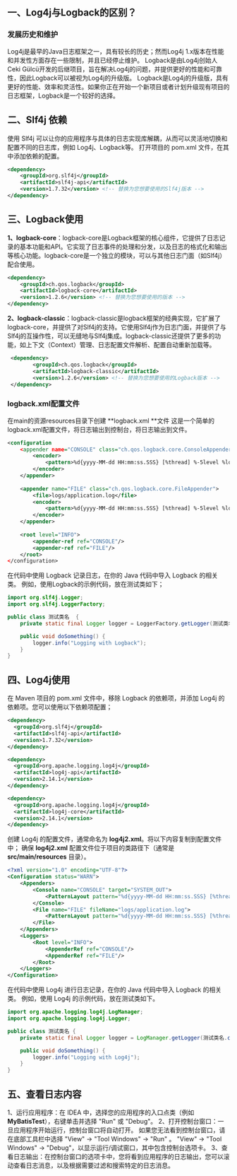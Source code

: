 ## 一、Log4j与Logback的区别？
### 发展历史和维护
Log4j是最早的Java日志框架之一，具有较长的历史；然而Log4j 1.x版本在性能和并发性方面存在一些限制，并且已经停止维护。
Logback是由Log4j创始人Ceki Gülcü开发的后继项目，旨在解决Log4j的问题，并提供更好的性能和可靠性，因此Logback可以被视为Log4j的升级版。
Logback是Log4j的升级版，具有更好的性能、效率和灵活性。如果你正在开始一个新项目或者计划升级现有项目的日志框架，Logback是一个较好的选择。
## 二、Slf4j 依赖
使用 Slf4j 可以让你的应用程序与具体的日志实现库解耦，从而可以灵活地切换和配置不同的日志库，例如 Log4j、Logback等。
打开项目的 pom.xml 文件，在其中添加依赖的配置。
```xml
<dependency>
    <groupId>org.slf4j</groupId>
    <artifactId>slf4j-api</artifactId>
    <version>1.7.32</version> <!-- 替换为您想要使用的Slf4j版本 -->
</dependency>
```
## 三、Logback使用
**1、logback-core**：logback-core是Logback框架的核心组件，它提供了日志记录的基本功能和API。它实现了日志事件的处理和分发，以及日志的格式化和输出等核心功能。logback-core是一个独立的模块，可以与其他日志门面（如Slf4j）配合使用。
```xml
<dependency>
    <groupId>ch.qos.logback</groupId>
    <artifactId>logback-core</artifactId>
    <version>1.2.6</version> <!-- 替换为您想要使用的版本 -->
</dependency>
```
**2、logback-classic**：logback-classic是logback框架的经典实现，它扩展了logback-core，并提供了对Slf4j的支持。它使用Slf4j作为日志门面，并提供了与Slf4j的互操作性，可以无缝地与Slf4j集成。logback-classic还提供了更多的功能，如上下文（Context）管理、日志配置文件解析、配置自动重新加载等。
```xml
 <dependency>
        <groupId>ch.qos.logback</groupId>
        <artifactId>logback-classic</artifactId>
        <version>1.2.6</version> <!-- 替换为您想要使用的Logback版本 -->
 </dependency>
```
### logback.xml配置文件
在main的资源resources目录下创建 **logback.xml **文件
这是一个简单的logback.xml配置文件，将日志输出到控制台，将日志输出到文件。
```xml
<configuration
    <appender name="CONSOLE" class="ch.qos.logback.core.ConsoleAppender">
        <encoder>
            <pattern>%d{yyyy-MM-dd HH:mm:ss.SSS} [%thread] %-5level %logger{36} - %msg%n</pattern>
        </encoder>
    </appender>
    
    <appender name="FILE" class="ch.qos.logback.core.FileAppender">
        <file>logs/application.log</file>
        <encoder>
            <pattern>%d{yyyy-MM-dd HH:mm:ss.SSS} [%thread] %-5level %logger{36} - %msg%n</pattern>
        </encoder>
    </appender>
    
    <root level="INFO">
        <appender-ref ref="CONSOLE"/>
        <appender-ref ref="FILE"/>
    </root>
</configuration>
```
在代码中使用 Logback 记录日志，在你的 Java 代码中导入 Logback 的相关类。
例如，使用Logback的示例代码，放在测试类如下；
```java
import org.slf4j.Logger;
import org.slf4j.LoggerFactory;

public class 测试类名  {
    private static final Logger logger = LoggerFactory.getLogger(测试类名 .class);

    public void doSomething() {
        logger.info("Logging with Logback");
    }
}
```
## 四、Log4j使用
在 Maven 项目的 pom.xml 文件中，移除 Logback 的依赖项，并添加 Log4j 的依赖项。您可以使用以下依赖项配置；
```xml
<dependency>
  <groupId>org.slf4j</groupId>
  <artifactId>slf4j-api</artifactId>
  <version>1.7.32</version>
</dependency>

<dependency>
  <groupId>org.apache.logging.log4j</groupId>
  <artifactId>log4j-api</artifactId>
  <version>2.14.1</version>
</dependency>

<dependency>
  <groupId>org.apache.logging.log4j</groupId>
  <artifactId>log4j-core</artifactId>
  <version>2.14.1</version>
</dependency>
```
创建 Log4j 的配置文件，通常命名为 **log4j2.xml**。将以下内容复制到配置文件中；
确保 **log4j2.xml** 配置文件位于项目的类路径下（通常是 **src/main/resources** 目录）。
```xml
<?xml version="1.0" encoding="UTF-8"?>
<Configuration status="WARN">
    <Appenders>
        <Console name="CONSOLE" target="SYSTEM_OUT">
            <PatternLayout pattern="%d{yyyy-MM-dd HH:mm:ss.SSS} [%thread] %-5level %logger{36} - %msg%n"/>
        </Console>
        <File name="FILE" fileName="logs/application.log">
            <PatternLayout pattern="%d{yyyy-MM-dd HH:mm:ss.SSS} [%thread] %-5level %logger{36} - %msg%n"/>
        </File>
    </Appenders>
    <Loggers>
        <Root level="INFO">
            <AppenderRef ref="CONSOLE"/>
            <AppenderRef ref="FILE"/>
        </Root>
    </Loggers>
</Configuration>
```
在代码中使用 Log4j 进行日志记录，在你的 Java 代码中导入 Logback 的相关类。
例如，使用 Log4j 的示例代码，放在测试类如下。
```java
import org.apache.logging.log4j.LogManager;
import org.apache.logging.log4j.Logger;

public class 测试类名 {
    private static final Logger logger = LogManager.getLogger(测试类名.class);

    public void doSomething() {
        logger.info("Logging with Log4j");
    }
}
```
## 五、查看日志内容
1、运行应用程序：在 IDEA 中，选择您的应用程序的入口点类（例如 **MyBatisTest**），右键单击并选择 "Run" 或 "Debug"。
2、打开控制台窗口：一旦应用程序开始运行，控制台窗口将自动打开。
如果您无法看到控制台窗口，请在底部工具栏中选择 "View" -> "Tool Windows" -> "Run" 。
"View" -> "Tool Windows" -> "Debug"，以显示运行/调试窗口，其中包含控制台选项卡。
3、查看日志输出：在控制台窗口的选项卡中，您将看到应用程序的日志输出，您可以滚动查看日志消息，以及根据需要过滤和搜索特定的日志消息。
